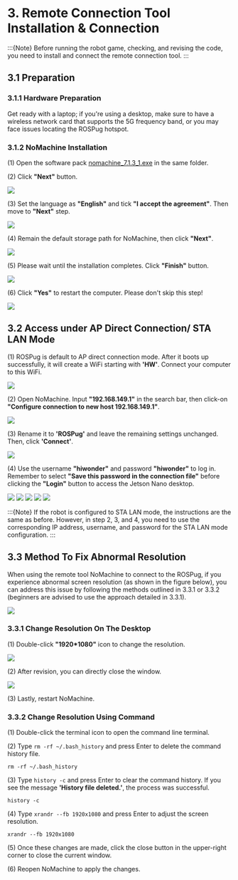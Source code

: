 # 3. Remote Connection Tool Installation & Connection

:::{Note}
Before running the robot game, checking, and revising the code, you need to install and connect the remote connection tool.
:::

## 3.1 Preparation

### 3.1.1 Hardware Preparation

Get ready with a laptop; if you're using a desktop, make sure to have a wireless network card that supports the 5G frequency band, or you may face issues locating the ROSPug hotspot.

### 3.1.2 NoMachine Installation

(1) Open the software pack [nomachine_7.1.3_1.exe](Appendix.md) in the same folder.

(2) Click **"Next"** button.

<img src="../_static/media/chapter_3/section_1/image2.png" class="common_img" />

(3) Set the language as **"English"** and tick **"I accept the agreement"**. Then move to **"Next"** step.

<img src="../_static/media/chapter_3/section_1/image3.png" class="common_img" />

(4) Remain the default storage path for NoMachine, then click **"Next"**.

<img src="../_static/media/chapter_3/section_1/image4.png" class="common_img" />

(5) Please wait until the installation completes. Click **"Finish"** button.

<img src="../_static/media/chapter_3/section_1/image5.png" class="common_img" />

(6) Click **"Yes"** to restart the computer. Please don't skip this step!

<img src="../_static/media/chapter_3/section_1/image6.png" class="common_img" />

## 3.2 Access under AP Direct Connection/ STA LAN Mode

(1) ROSPug is default to AP direct connection mode. After it boots up successfully, it will create a WiFi starting with **'HW'**. Connect your computer to this WiFi.

<img src="../_static/media/chapter_3/section_1/image7.png" class="common_img" />

(2) Open NoMachine. Input **"192.168.149.1"** in the search bar, then click-on **"Configure connection to new host 192.168.149.1"**.

<img src="../_static/media/chapter_3/section_1/image8.png" class="common_img" />

(3) Rename it to **'ROSPug'** and leave the remaining settings unchanged. Then, click **'Connect'**.

<img src="../_static/media/chapter_3/section_1/image9.png" class="common_img" />

(4) Use the username **"hiwonder"** and password **"hiwonder"** to log in. Remember to select **"Save this password in the connection file"** before clicking the **"Login"** button to access the Jetson Nano desktop.

<img src="../_static/media/chapter_3/section_1/image10.png" class="common_img" />

<img src="../_static/media/chapter_3/section_1/image11.png" class="common_img" />

<img src="../_static/media/chapter_3/section_1/image12.png" class="common_img" />

<img src="../_static/media/chapter_3/section_1/image13.png" class="common_img" />

<img src="../_static/media/chapter_3/section_1/image14.png" class="common_img" />

:::{Note}
If the robot is configured to STA LAN mode, the instructions are the same as before. However, in step 2, 3, and 4, you need to use the corresponding IP address, username, and password for the STA LAN mode configuration.
:::

## 3.3 Method To Fix Abnormal Resolution

When using the remote tool NoMachine to connect to the ROSPug, if you experience abnormal screen resolution (as shown in the figure below), you can address this issue by following the methods outlined in 3.3.1 or 3.3.2 (beginners are advised to use the approach detailed in 3.3.1).

<img src="../_static/media/chapter_3/section_1/image15.png" class="common_img" />

### 3.3.1 Change Resolution On The Desktop

(1) Double-click **"1920\*1080"** icon to change the resolution.

<img src="../_static/media/chapter_3/section_1/image16.png" class="common_img" />

(2) After revision, you can directly close the window.

<img src="../_static/media/chapter_3/section_1/image17.png" class="common_img" />

(3) Lastly, restart NoMachine.

### 3.3.2 Change Resolution Using Command

(1) Double-click the terminal icon to open the command line terminal.

(2) Type `rm -rf ~/.bash_history` and press Enter to delete the command history file.
```
rm -rf ~/.bash_history
```

(3) Type `history -c` and press Enter to clear the command history. If you see the message **'History file deleted.'**, the process was successful.
```
history -c
```

(4) Type `xrandr --fb 1920x1080` and press Enter to adjust the screen resolution.
```
xrandr --fb 1920x1080
```

(5) Once these changes are made, click the close button in the upper-right corner to close the current window.

(6) Reopen NoMachine to apply the changes.